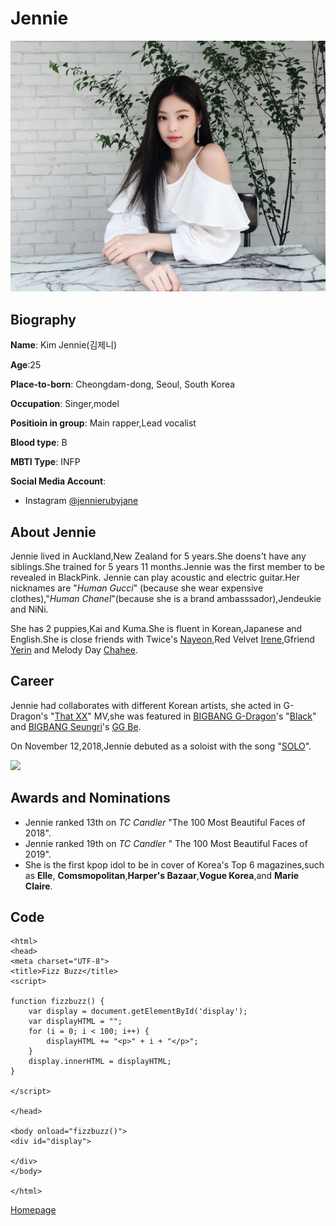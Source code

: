 # Jennie
![](https://github.com/AngelS28/AngelS28/blob/main/image/jennie1.jpeg)

## Biography
**Name**: Kim Jennie(김제니)

**Age**:25

**Place-to-born**: Cheongdam-dong, Seoul, South Korea

**Occupation**: Singer,model

**Positioin in group**: Main rapper,Lead vocalist

**Blood type**: B

**MBTI Type**: INFP

**Social Media Account**:
* Instagram [@jennierubyjane](https://www.instagram.com/jennierubyjane/)

## About Jennie
Jennie lived in Auckland,New Zealand for 5 years.She doens't have any siblings.She trained for 5 years 11 months.Jennie was the first member to be revealed in BlackPink.
Jennie can play acoustic and electric guitar.Her nicknames are "_Human Gucci_" (because she wear expensive clothes),"_Human Chanel_"(because she is a brand ambasssador),Jendeukie and NiNi. 

She has 2 puppies,Kai and Kuma.She is fluent in Korean,Japanese and English.She is close friends with Twice's [Nayeon](https://en.wikipedia.org/wiki/Nayeon),Red Velvet [Irene](https://en.wikipedia.org/wiki/Irene_(singer)),Gfriend [Yerin](https://en.wikipedia.org/wiki/Yerin_(entertainer)) and Melody Day [Chahee](https://en.wikipedia.org/wiki/Melody_Day_(group)).

## Career 
Jennie had collaborates with different Korean artists, she acted in G-Dragon's "[That XX](https://www.youtube.com/watch?v=j57IzkTFnT8)" MV,she was featured in [BIGBANG G-Dragon](https://en.wikipedia.org/wiki/G-Dragon)'s "[Black](https://www.youtube.com/watch?v=JF1rWk18n_A)" and [BIGBANG Seungri](https://en.wikipedia.org/wiki/Seungri)'s [GG Be](https://www.youtube.com/watch?v=ws5zH2WC1gI).

On November 12,2018,Jennie debuted as a soloist with the song "[SOLO](https://www.youtube.com/watch?v=b73BI9eUkjM)".

![](https://i1.sndcdn.com/artworks-000438391512-no65yy-t500x500.jpg)

## Awards and Nominations
* Jennie  ranked 13th on _TC Candler_ "The 100 Most Beautiful Faces of 2018".
* Jennie ranked 19th on _TC Candler_ " The 100 Most Beautiful Faces of 2019".
* She is the first kpop idol to be in cover of Korea's Top 6 magazines,such as **Elle**, **Comsmopolitan**,**Harper's Bazaar**,**Vogue Korea**,and **Marie Claire**. 


## Code 
```<!DOCTYPE html>
<html>
<head>
<meta charset="UTF-8">
<title>Fizz Buzz</title>
<script>

function fizzbuzz() {
	var display = document.getElementById('display');
	var displayHTML = "";
	for (i = 0; i < 100; i++) {
		displayHTML += "<p>" + i + "</p>";
	}
	display.innerHTML = displayHTML;
}

</script>

</head>

<body onload="fizzbuzz()">
<div id="display">

</div>
</body>

</html>
```
[Homepage](https://github.com/AngelS28/AngelS28/blob/main/introLengendaryGirlGroup.md)



